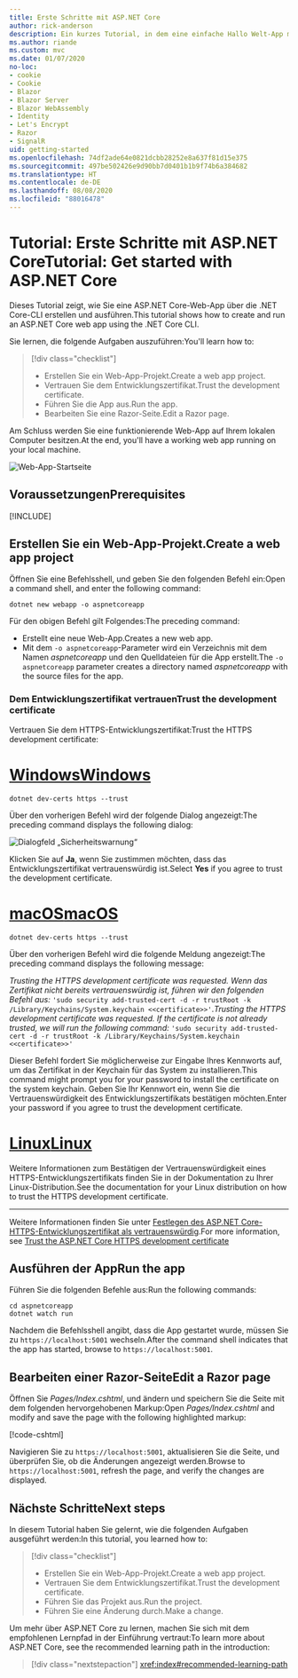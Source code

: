 ```yaml
---
title: Erste Schritte mit ASP.NET Core
author: rick-anderson
description: Ein kurzes Tutorial, in dem eine einfache Hallo Welt-App mit ASP.NET Core erstellt und ausgeführt wird.
ms.author: riande
ms.custom: mvc
ms.date: 01/07/2020
no-loc:
- cookie
- Cookie
- Blazor
- Blazor Server
- Blazor WebAssembly
- Identity
- Let's Encrypt
- Razor
- SignalR
uid: getting-started
ms.openlocfilehash: 74df2ade64e0821dcbb28252e8a637f81d15e375
ms.sourcegitcommit: 497be502426e9d90bb7d0401b1b9f74b6a384682
ms.translationtype: HT
ms.contentlocale: de-DE
ms.lasthandoff: 08/08/2020
ms.locfileid: "88016478"
---
```

# <a name="tutorial-get-started-with-aspnet-core"></a><span data-ttu-id="03506-103">Tutorial: Erste Schritte mit ASP.NET Core</span><span class="sxs-lookup"><span data-stu-id="03506-103">Tutorial: Get started with ASP.NET Core</span></span>

<span data-ttu-id="03506-104">Dieses Tutorial zeigt, wie Sie eine ASP.NET Core-Web-App über die .NET Core-CLI erstellen und ausführen.</span><span class="sxs-lookup"><span data-stu-id="03506-104">This tutorial shows how to create and run an ASP.NET Core web app using the .NET Core CLI.</span></span>

<span data-ttu-id="03506-105">Sie lernen, die folgende Aufgaben auszuführen:</span><span class="sxs-lookup"><span data-stu-id="03506-105">You'll learn how to:</span></span>

> [!div class="checklist"]
> * <span data-ttu-id="03506-106">Erstellen Sie ein Web-App-Projekt.</span><span class="sxs-lookup"><span data-stu-id="03506-106">Create a web app project.</span></span>
> * <span data-ttu-id="03506-107">Vertrauen Sie dem Entwicklungszertifikat.</span><span class="sxs-lookup"><span data-stu-id="03506-107">Trust the development certificate.</span></span>
> * <span data-ttu-id="03506-108">Führen Sie die App aus.</span><span class="sxs-lookup"><span data-stu-id="03506-108">Run the app.</span></span>
> * <span data-ttu-id="03506-109">Bearbeiten Sie eine Razor-Seite.</span><span class="sxs-lookup"><span data-stu-id="03506-109">Edit a Razor page.</span></span>

<span data-ttu-id="03506-110">Am Schluss werden Sie eine funktionierende Web-App auf Ihrem lokalen Computer besitzen.</span><span class="sxs-lookup"><span data-stu-id="03506-110">At the end, you'll have a working web app running on your local machine.</span></span>

![Web-App-Startseite](_static/home-page.png)

## <a name="prerequisites"></a><span data-ttu-id="03506-112">Voraussetzungen</span><span class="sxs-lookup"><span data-stu-id="03506-112">Prerequisites</span></span>

[!INCLUDE[](~/includes/3.1-SDK.md)]

## <a name="create-a-web-app-project"></a><span data-ttu-id="03506-113">Erstellen Sie ein Web-App-Projekt.</span><span class="sxs-lookup"><span data-stu-id="03506-113">Create a web app project</span></span>

<span data-ttu-id="03506-114">Öffnen Sie eine Befehlsshell, und geben Sie den folgenden Befehl ein:</span><span class="sxs-lookup"><span data-stu-id="03506-114">Open a command shell, and enter the following command:</span></span>

```dotnetcli
dotnet new webapp -o aspnetcoreapp
```

<span data-ttu-id="03506-115">Für den obigen Befehl gilt Folgendes:</span><span class="sxs-lookup"><span data-stu-id="03506-115">The preceding command:</span></span>

* <span data-ttu-id="03506-116">Erstellt eine neue Web-App.</span><span class="sxs-lookup"><span data-stu-id="03506-116">Creates a new web app.</span></span>  
* <span data-ttu-id="03506-117">Mit dem `-o aspnetcoreapp`-Parameter wird ein Verzeichnis mit dem Namen *aspnetcoreapp* und den Quelldateien für die App erstellt.</span><span class="sxs-lookup"><span data-stu-id="03506-117">The `-o aspnetcoreapp` parameter creates a directory named *aspnetcoreapp* with the source files for the app.</span></span>

### <a name="trust-the-development-certificate"></a><span data-ttu-id="03506-118">Dem Entwicklungszertifikat vertrauen</span><span class="sxs-lookup"><span data-stu-id="03506-118">Trust the development certificate</span></span>

<span data-ttu-id="03506-119">Vertrauen Sie dem HTTPS-Entwicklungszertifikat:</span><span class="sxs-lookup"><span data-stu-id="03506-119">Trust the HTTPS development certificate:</span></span>

# <a name="windows"></a>[<span data-ttu-id="03506-120">Windows</span><span class="sxs-lookup"><span data-stu-id="03506-120">Windows</span></span>](#tab/windows)

```dotnetcli
dotnet dev-certs https --trust
```

<span data-ttu-id="03506-121">Über den vorherigen Befehl wird der folgende Dialog angezeigt:</span><span class="sxs-lookup"><span data-stu-id="03506-121">The preceding command displays the following dialog:</span></span>

![Dialogfeld „Sicherheitswarnung“](~/getting-started/_static/cert.png)

<span data-ttu-id="03506-123">Klicken Sie auf **Ja**, wenn Sie zustimmen möchten, dass das Entwicklungszertifikat vertrauenswürdig ist.</span><span class="sxs-lookup"><span data-stu-id="03506-123">Select **Yes** if you agree to trust the development certificate.</span></span>

# <a name="macos"></a>[<span data-ttu-id="03506-124">macOS</span><span class="sxs-lookup"><span data-stu-id="03506-124">macOS</span></span>](#tab/macos)

```dotnetcli
dotnet dev-certs https --trust
```

<span data-ttu-id="03506-125">Über den vorherigen Befehl wird die folgende Meldung angezeigt:</span><span class="sxs-lookup"><span data-stu-id="03506-125">The preceding command displays the following message:</span></span>

<span data-ttu-id="03506-126">*Trusting the HTTPS development certificate was requested. Wenn das Zertifikat nicht bereits vertrauenswürdig ist, führen wir den folgenden Befehl aus:*  `'sudo security add-trusted-cert -d -r trustRoot -k /Library/Keychains/System.keychain <<certificate>>'`.</span><span class="sxs-lookup"><span data-stu-id="03506-126">*Trusting the HTTPS development certificate was requested. If the certificate is not already trusted, we will run the following command:* `'sudo security add-trusted-cert -d -r trustRoot -k /Library/Keychains/System.keychain <<certificate>>'`</span></span>

<span data-ttu-id="03506-127">Dieser Befehl fordert Sie möglicherweise zur Eingabe Ihres Kennworts auf, um das Zertifikat in der Keychain für das System zu installieren.</span><span class="sxs-lookup"><span data-stu-id="03506-127">This command might prompt you for your password to install the certificate on the system keychain.</span></span> <span data-ttu-id="03506-128">Geben Sie Ihr Kennwort ein, wenn Sie die Vertrauenswürdigkeit des Entwicklungszertifikats bestätigen möchten.</span><span class="sxs-lookup"><span data-stu-id="03506-128">Enter your password if you agree to trust the development certificate.</span></span>

# <a name="linux"></a>[<span data-ttu-id="03506-129">Linux</span><span class="sxs-lookup"><span data-stu-id="03506-129">Linux</span></span>](#tab/linux)

<span data-ttu-id="03506-130">Weitere Informationen zum Bestätigen der Vertrauenswürdigkeit eines HTTPS-Entwicklungszertifikats finden Sie in der Dokumentation zu Ihrer Linux-Distribution.</span><span class="sxs-lookup"><span data-stu-id="03506-130">See the documentation for your Linux distribution on how to trust the HTTPS development certificate.</span></span>

---

<span data-ttu-id="03506-131">Weitere Informationen finden Sie unter [Festlegen des ASP.NET Core-HTTPS-Entwicklungszertifikat als vertrauenswürdig](xref:security/enforcing-ssl#trust-the-aspnet-core-https-development-certificate-on-windows-and-macos).</span><span class="sxs-lookup"><span data-stu-id="03506-131">For more information, see [Trust the ASP.NET Core HTTPS development certificate](xref:security/enforcing-ssl#trust-the-aspnet-core-https-development-certificate-on-windows-and-macos)</span></span>

## <a name="run-the-app"></a><span data-ttu-id="03506-132">Ausführen der App</span><span class="sxs-lookup"><span data-stu-id="03506-132">Run the app</span></span>

<span data-ttu-id="03506-133">Führen Sie die folgenden Befehle aus:</span><span class="sxs-lookup"><span data-stu-id="03506-133">Run the following commands:</span></span>

```dotnetcli
cd aspnetcoreapp
dotnet watch run
```

<span data-ttu-id="03506-134">Nachdem die Befehlsshell angibt, dass die App gestartet wurde, müssen Sie zu `https://localhost:5001` wechseln.</span><span class="sxs-lookup"><span data-stu-id="03506-134">After the command shell indicates that the app has started, browse to `https://localhost:5001`.</span></span>

## <a name="edit-a-no-locrazor-page"></a><span data-ttu-id="03506-135">Bearbeiten einer Razor-Seite</span><span class="sxs-lookup"><span data-stu-id="03506-135">Edit a Razor page</span></span>

<span data-ttu-id="03506-136">Öffnen Sie *Pages/Index.cshtml*, und ändern und speichern Sie die Seite mit dem folgenden hervorgehobenen Markup:</span><span class="sxs-lookup"><span data-stu-id="03506-136">Open *Pages/Index.cshtml* and modify and save the page with the following highlighted markup:</span></span>

[!code-cshtml[](sample/index.cshtml?highlight=9)]

<span data-ttu-id="03506-137">Navigieren Sie zu `https://localhost:5001`, aktualisieren Sie die Seite, und überprüfen Sie, ob die Änderungen angezeigt werden.</span><span class="sxs-lookup"><span data-stu-id="03506-137">Browse to `https://localhost:5001`, refresh the page, and verify the changes are displayed.</span></span>

## <a name="next-steps"></a><span data-ttu-id="03506-138">Nächste Schritte</span><span class="sxs-lookup"><span data-stu-id="03506-138">Next steps</span></span>

<span data-ttu-id="03506-139">In diesem Tutorial haben Sie gelernt, wie die folgenden Aufgaben ausgeführt werden:</span><span class="sxs-lookup"><span data-stu-id="03506-139">In this tutorial, you learned how to:</span></span>

> [!div class="checklist"]
> * <span data-ttu-id="03506-140">Erstellen Sie ein Web-App-Projekt.</span><span class="sxs-lookup"><span data-stu-id="03506-140">Create a web app project.</span></span>
> * <span data-ttu-id="03506-141">Vertrauen Sie dem Entwicklungszertifikat.</span><span class="sxs-lookup"><span data-stu-id="03506-141">Trust the development certificate.</span></span>
> * <span data-ttu-id="03506-142">Führen Sie das Projekt aus.</span><span class="sxs-lookup"><span data-stu-id="03506-142">Run the project.</span></span>
> * <span data-ttu-id="03506-143">Führen Sie eine Änderung durch.</span><span class="sxs-lookup"><span data-stu-id="03506-143">Make a change.</span></span>

<span data-ttu-id="03506-144">Um mehr über ASP.NET Core zu lernen, machen Sie sich mit dem empfohlenen Lernpfad in der Einführung vertraut:</span><span class="sxs-lookup"><span data-stu-id="03506-144">To learn more about ASP.NET Core, see the recommended learning path in the introduction:</span></span>

> [!div class="nextstepaction"]
> <xref:index#recommended-learning-path>
